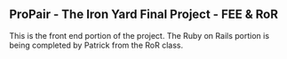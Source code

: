 ## ProPair - The Iron Yard Final Project - FEE & RoR

This is the front end portion of the project.  The Ruby on Rails portion is being completed by Patrick from the RoR class.



